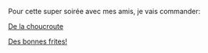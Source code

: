 Pour cette super soirée avec mes amis, je vais commander: 

[De la choucroute](../soiree/autre-commande/de-la-choucroute/de-la-choucroute.md)

[Des bonnes frites!](../soiree/autre-commande/des-frites/des-frites.md)
